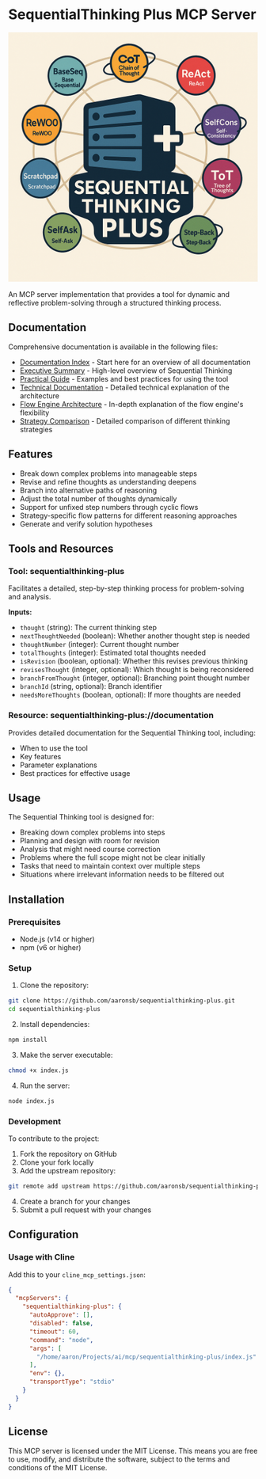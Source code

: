 # SequentialThinking Plus MCP Server

<p align="center">
  <img src="./docs/SequentialThinkingPlus.png" alt="SequentialThinking Plus Logo" width="600">
</p>

An MCP server implementation that provides a tool for dynamic and reflective problem-solving through a structured thinking process.

## Documentation

Comprehensive documentation is available in the following files:

- [Documentation Index](./docs/SequentialThinking-Index.md) - Start here for an overview of all documentation
- [Executive Summary](./docs/SequentialThinking-ExecutiveSummary.md) - High-level overview of Sequential Thinking
- [Practical Guide](./docs/SequentialThinking-PracticalGuide.md) - Examples and best practices for using the tool
- [Technical Documentation](./docs/SequentialThinking-Documentation.md) - Detailed technical explanation of the architecture
- [Flow Engine Architecture](./docs/SequentialThinking-FlowEngine.md) - In-depth explanation of the flow engine's flexibility
- [Strategy Comparison](./docs/strategy-comparison.md) - Detailed comparison of different thinking strategies

## Features

- Break down complex problems into manageable steps
- Revise and refine thoughts as understanding deepens
- Branch into alternative paths of reasoning
- Adjust the total number of thoughts dynamically
- Support for unfixed step numbers through cyclic flows
- Strategy-specific flow patterns for different reasoning approaches
- Generate and verify solution hypotheses

## Tools and Resources

### Tool: sequentialthinking-plus

Facilitates a detailed, step-by-step thinking process for problem-solving and analysis.

**Inputs:**
- `thought` (string): The current thinking step
- `nextThoughtNeeded` (boolean): Whether another thought step is needed
- `thoughtNumber` (integer): Current thought number
- `totalThoughts` (integer): Estimated total thoughts needed
- `isRevision` (boolean, optional): Whether this revises previous thinking
- `revisesThought` (integer, optional): Which thought is being reconsidered
- `branchFromThought` (integer, optional): Branching point thought number
- `branchId` (string, optional): Branch identifier
- `needsMoreThoughts` (boolean, optional): If more thoughts are needed

### Resource: sequentialthinking-plus://documentation

Provides detailed documentation for the Sequential Thinking tool, including:
- When to use the tool
- Key features
- Parameter explanations
- Best practices for effective usage

## Usage

The Sequential Thinking tool is designed for:
- Breaking down complex problems into steps
- Planning and design with room for revision
- Analysis that might need course correction
- Problems where the full scope might not be clear initially
- Tasks that need to maintain context over multiple steps
- Situations where irrelevant information needs to be filtered out

## Installation

### Prerequisites

- Node.js (v14 or higher)
- npm (v6 or higher)

### Setup

1. Clone the repository:
```bash
git clone https://github.com/aaronsb/sequentialthinking-plus.git
cd sequentialthinking-plus
```

2. Install dependencies:
```bash
npm install
```

3. Make the server executable:
```bash
chmod +x index.js
```

4. Run the server:
```bash
node index.js
```

### Development

To contribute to the project:

1. Fork the repository on GitHub
2. Clone your fork locally
3. Add the upstream repository:
```bash
git remote add upstream https://github.com/aaronsb/sequentialthinking-plus.git
```
4. Create a branch for your changes
5. Submit a pull request with your changes

## Configuration

### Usage with Cline

Add this to your `cline_mcp_settings.json`:

```json
{
  "mcpServers": {
    "sequentialthinking-plus": {
      "autoApprove": [],
      "disabled": false,
      "timeout": 60,
      "command": "node",
      "args": [
        "/home/aaron/Projects/ai/mcp/sequentialthinking-plus/index.js"
      ],
      "env": {},
      "transportType": "stdio"
    }
  }
}
```

## License

This MCP server is licensed under the MIT License. This means you are free to use, modify, and distribute the software, subject to the terms and conditions of the MIT License.
